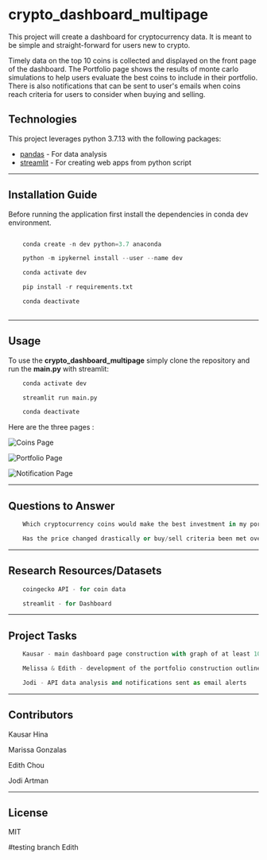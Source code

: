 # crypto_dashboard_multipage


This project will create a dashboard for cryptocurrency data. It is meant to be simple and straight-forward for users new to crypto.  

Timely data on the top 10 coins is collected and displayed on the front page of the dashboard. The Portfolio page shows the results of monte carlo simulations to help users evaluate the best coins to include in their portfolio. There is also notifications that can be sent to user's emails when coins reach criteria for users to consider when buying and selling. 


## Technologies

This project leverages python 3.7.13 with the following packages:

* [pandas](https://pandas.pydata.org/) - For data analysis
* [streamlit](https://streamlit.io/) - For creating web apps from python script

---

## Installation Guide

Before running the application first install the dependencies in conda dev environment.

```python

    conda create -n dev python=3.7 anaconda

    python -m ipykernel install --user --name dev

    conda activate dev

    pip install -r requirements.txt

    conda deactivate 
  
```

---


##  Usage

To use the **crypto_dashboard_multipage** simply clone the repository and run the **main.py** with streamlit:

```python
    conda activate dev

    streamlit run main.py

    conda deactivate 
```

Here are the three pages :

![Coins Page ](Images/Coins.png)

![Portfolio Page ](Images/Portfolio.png)

![Notification Page ](Images/Notification.png)


---
## Questions to Answer

```python
    Which cryptocurrency coins would make the best investment in my portfolio?

    Has the price changed drastically or buy/sell criteria been met over the past few minutes?
```

---
## Research Resources/Datasets
```python
    coingecko API - for coin data

    streamlit - for Dashboard
```
---
## Project Tasks
```python
    Kausar - main dashboard page construction with graph of at least 10 coins

    Melissa & Edith - development of the portfolio construction outline of functions

    Jodi - API data analysis and notifications sent as email alerts 
```
---

## Contributors

Kausar Hina

Marissa Gonzalas

Edith Chou

Jodi Artman

---

## License

MIT

#testing branch Edith